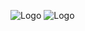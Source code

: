 ![Logo](https://i.postimg.cc/63rMMKXb/Frame-12.png)
![Logo](https://i.postimg.cc/Zq3HqmCY/Frame-13.png)

